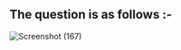 
## The question is as follows :-
 
 ![Screenshot (167)](https://user-images.githubusercontent.com/44902363/85049571-73019500-b1b2-11ea-8413-d7dd376d5b15.png)
